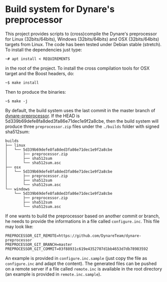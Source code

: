 # Build system for Dynare's preprocessor

This project provides scripts to (cross)compile the Dynare's preprocessor for Linux (32bits/64bits), Windows (32bits/64bits) and OSX (32bits/64bits) targets from Linux. The code has been tested under Debian stable (stretch). To install the dependencies just type:

```shell
~# apt install < REQUIREMENTS
```

in the root of the project. To install the cross compilation tools for OSX target and the Boost headers, do:

```shell
~$ make install 
```

Then to produce the binaries:

```shell
~$ make -j
```
By default, the build system uses the last commit in the master branch of [dynare-preprocessor](https://github.com/DynareTeam/dynare-preprocessor.git). If the HEAD is 5d339b69defe8fa8ded3fa86e71dec1e9f2a8cbe, then the build system will produce three `preprocessor.zip` files under the `./builds` folder with signed sha512sum:

```example
builds
├── linux
│   └── 5d339b69defe8fa8ded3fa86e71dec1e9f2a8cbe
│       ├── preprocessor.zip
│       ├── sha512sum
│       └── sha512sum.asc
├── osx
│   └── 5d339b69defe8fa8ded3fa86e71dec1e9f2a8cbe
│       ├── preprocessor.zip
│       ├── sha512sum
│       └── sha512sum.asc
└── windows
    └── 5d339b69defe8fa8ded3fa86e71dec1e9f2a8cbe
        ├── preprocessor.zip
        ├── sha512sum
        └── sha512sum.asc
```
If one wants to build the preprocessor based on another commit or branch, he needs to provide the informations in a file called `configure.inc`. This file may look like:
```example
PREPROCESSOR_GIT_REMOTE=https://github.com/DynareTeam/dynare-preprocessor
PREPROCESSOR_GIT_BRANCH=master
PREPROCESSOR_GIT_COMMIT=03f88931c619e4352707d1bb4653d7db78983592
```
An example is provided in `configure.inc.sample` (just copy the file as `configure.inc` and adapt the content). The generated files can be pushed on a remote server if a file called `remote.inc` is available in the root directory (an example is provided in `remote.inc.sample`).
